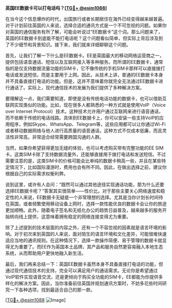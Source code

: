 **英国EE数据卡可以打电话吗？[[TG💪+ @esim1088](https://t.me/s/esim1088)]**

在当今这个信息爆炸的时代，出国旅行或者长期居住在海外已经变得越来越普遍。对于计划前往英国的人来说，选择合适的通讯方式是一个不可忽视的问题。如果你对英国的通信服务有所了解，可能会听说过“EE数据卡”这个词。那么问题来了，英国的EE数据卡到底能不能打电话呢？这个问题看似简单，但实际上背后涉及到了不少细节和背景知识。接下来，我们就来详细聊聊这个问题。

首先，让我们了解一下什么是EE数据卡。EE是英国最大的移动网络运营商之一，提供包括语音通话、短信以及互联网接入等多种服务。而所谓的EE数据卡，通常指的是仅支持数据流量功能的SIM卡，它不像传统的手机SIM卡那样可以直接拨打电话或发送短信，而是主要用于上网。因此，从技术上讲，普通的EE数据卡本身并不具备直接打电话的功能。但是，这并不意味着你就完全无法通过EE数据卡进行通话了。实际上，现代通信技术的发展为我们提供了多种解决方案。

要理解这一点，我们需要知道，即使是没有传统电话功能的数据卡，也可以借助互联网实现类似的功能。比如，现在很多人都熟悉的一种方式就是使用VoIP（Voice over Internet Protocol）技术。这种技术允许用户通过互联网来进行语音通话，而不依赖于传统的电话线路。具体到EE数据卡上，你可以安装一些支持VoIP的应用程序，例如Skype、WhatsApp、Telegram等，这些应用都可以让你通过Wi-Fi或者移动数据网络与他人进行高质量的语音通话。这种方式不仅成本低廉，而且灵活性非常高，非常适合经常需要跨国沟通的人群。

当然，如果你希望获得更加无缝的体验，也可以考虑购买带有完整功能的EE SIM卡。这类SIM卡除了支持数据流量外，还能够直接用于拨打电话和发送短信。不过需要注意的是，这类SIM卡的价格可能会比单纯的数据卡稍高一些，并且在某些特定情况下，比如国际漫游时，费用也会有所不同。因此，在做出选择之前，建议你根据自己的实际需求权衡利弊。

说到这里，或许有人会问：“既然可以通过其他途径实现通话功能，那为什么还要选择EE数据卡呢？”答案其实很简单——性价比。对于那些主要关心网络速度和稳定性的人来说，EE数据卡无疑是一个非常理想的选择。尤其是当你计划长时间待在英国，或者频繁使用移动设备上网时，选择一款性能优良的数据卡会让你的旅途更加顺畅。此外，随着电子签名和无纸化办公的趋势日益普及，越来越多的服务开始转向线上提供，这意味着拥有稳定的网络连接变得尤为重要。

除了上述提到的技术层面的内容之外，还有一个不容忽视的因素就是语言环境的影响。对于初次来到英国的人来说，面对陌生的语言环境和文化差异，可能很难快速适应当地的通讯规则。在这种情况下，选择一款操作简便、易于管理的数据卡就显得尤为重要了。而EE作为英国本土品牌，其产品和服务自然更容易融入本地生态系统，从而帮助用户更快地融入新生活。

最后，我们再来总结一下：英国EE数据卡虽然本身不具备直接打电话的功能，但通过现代通信技术的支持，完全可以满足用户的通话需求。无论你是希望通过VoIP软件实现语音交流，还是更倾向于购买全功能的SIM卡，EE都能为你提供多样化的解决方案。因此，当你准备前往英国并规划通讯方案时，不妨多花些时间研究一下各种选项，找到最适合自己的那一款。

[[TG💪+ @esim1088](https://t.me/s/esim1088) ![Image](https://i.postimg.cc/4NQfJmqS/Snipaste-2025-05-13-00-14-12.png)]